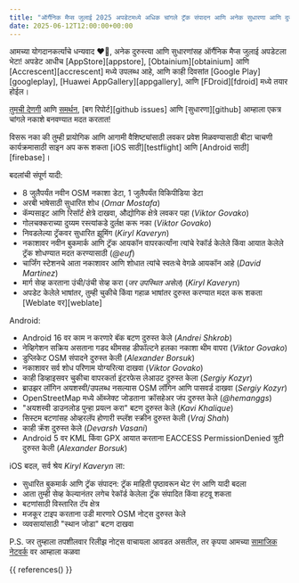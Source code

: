 ```yaml
---
title: "ऑर्गैनिक मैप्स जुलाई 2025 अपडेटमध्ये अधिक चांगले ट्रॅक संपादन आणि अनेक सुधारणा आणि दुरुस्त्या"
date: 2025-06-12T12:00:00+00:00
---
```


आमच्या योगदानकर्त्यांचे धन्यवाद ❤️💪, अनेक दुरुस्त्या आणि सुधारणांसह ऑर्गैनिक मैप्स जुलाई अपडेटला भेटा! अपडेट आधीच [AppStore][appstore], [Obtainium][obtainium] आणि [Accrescent][accrescent] मध्ये उपलब्ध आहे, आणि काही दिवसांत [Google Play][googleplay], [Huawei AppGallery][appgallery], आणि [FDroid][fdroid] मध्ये तयार होईल।

[तुमची देणगी](@/donate/index.md) आणि [समर्थन](@/contribute/index.md), [बग रिपोर्ट][github issues] आणि [सुधारणा][github] आम्हाला एकत्र चांगले नकाशे बनवण्यात मदत करतात!

विसरू नका की तुम्ही प्रायोगिक आणि आगामी वैशिष्ट्यांसाठी लवकर प्रवेश मिळवण्यासाठी बीटा चाचणी कार्यक्रमासाठी साइन अप करू शकता [iOS साठी][testflight] आणि [Android साठी][firebase]।

बदलांची संपूर्ण यादी:
- 8 जुलैपर्यंत नवीन OSM नकाशा डेटा, 1 जुलैपर्यंत विकिपीडिया डेटा
- अरबी भाषेसाठी सुधारित शोध (_Omar Mostafa_)
- कॅम्पसाइट आणि रिसॉर्ट क्षेत्रे दाखवा, औद्योगिक क्षेत्रे लवकर पहा (_Viktor Govako_)
- गोलचक्कराच्या दुय्यम रस्त्यांकडे दुर्लक्ष करू नका (_Viktor Govako_)
- निवडलेल्या ट्रॅकवर सुधारित झूमिंग (_Kiryl Kaveryn_)
- नकाशावर नवीन बुकमार्क आणि ट्रॅक आयकॉन वापरकर्त्यांना त्यांचे रेकॉर्ड केलेले किंवा आयात केलेले ट्रॅक शोधण्यात मदत करण्यासाठी (_@euf_)
- चार्जिंग स्टेशनचे आता नकाशावर आणि शोधात त्यांचे स्वतःचे वेगळे आयकॉन आहे (_David Martinez_)
- मार्ग सेव्ह करताना उंची/उंची सेव्ह करा (_जर उपस्थित असेल_) (_Kiryl Kaveryn_)
- अपडेट केलेले भाषांतर, तुम्ही चुकीचे किंवा गहाळ भाषांतर दुरुस्त करण्यात मदत करू शकता [Weblate वर][weblate]

Android:
- Android 16 वर काम न करणारे बॅक बटण दुरुस्त केले (_Andrei Shkrob_)
- नेव्हिगेशन सक्रिय असताना गडद थीमसह डीफॉल्टने हलका नकाशा थीम वापरा (_Viktor Govako_)
- डुप्लिकेट OSM संपादने दुरुस्त केली (_Alexander Borsuk_)
- नकाशावर सर्व शोध परिणाम योग्यरित्या दाखवा (_Viktor Govako_)
- काही डिव्हाइसवर चुकीचा वापरकर्ता इंटरफेस लेआउट दुरुस्त केला (_Sergiy Kozyr_)
- ब्राउझर लॉगिन अयशस्वी/उपलब्ध नसल्यास OSM लॉगिन आणि पासवर्ड दाखवा (_Sergiy Kozyr_)
- OpenStreetMap मध्ये ऑब्जेक्ट जोडताना क्रॉसहेअर जंप दुरुस्त केले (_@hemanggs_)
- "अयशस्वी डाउनलोड पुन्हा प्रयत्न करा" बटण दुरुस्त केले (_Kavi Khalique_)
- सिस्टम बटणांसह ओव्हरलॅप होणारी स्प्लॅश स्क्रीन दुरुस्त केली (_Vraj Shah_)
- काही क्रॅश दुरुस्त केले (_Devarsh Vasani_)
- Android 5 वर KML किंवा GPX आयात करताना EACCESS PermissionDenied त्रुटी दुरुस्त केली (_Alexander Borsuk_)

iOS बदल, सर्व श्रेय _Kiryl Kaveryn_ ला:
- सुधारित बुकमार्क आणि ट्रॅक संपादन: ट्रॅक माहिती पृष्ठावरून थेट रंग आणि यादी बदला
- आता तुम्ही सेव्ह केल्यानंतर लगेच रेकॉर्ड केलेला ट्रॅक संपादित किंवा हटवू शकता
- बटणांसाठी विस्तारित टॅप क्षेत्र
- मजकूर टाइप करताना उडी मारणारे OSM नोट्स दुरुस्त केले
- व्यवसायांसाठी "स्थान जोडा" बटण दाखवा

P.S. जर तुम्हाला तपशीलवार रिलीझ नोट्स वाचायला आवडत असतील, तर कृपया आमच्या [सामाजिक नेटवर्क](/#community) वर आम्हाला कळवा

{{ references() }}
